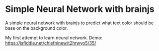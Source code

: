 # Simple Neural Network with brainjs

A simple neural network with brainjs to predict what text color should be base on the background color.

My first attempt to learn neural network.
Demo: https://jsfiddle.net/chiefninew/t2hrwyo5/35/
